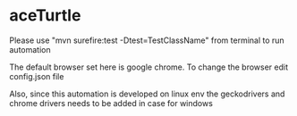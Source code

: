 # aceTurtle

Please use "mvn surefire:test -Dtest=TestClassName" from terminal to run automation

The default browser set here is google chrome. To change the browser edit config.json file

Also, since this automation is developed on linux env the geckodrivers and chrome drivers needs to be added in case for windows
